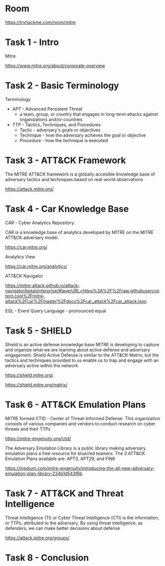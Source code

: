 # Room
https://tryhackme.com/room/mitre

# Task 1 - Intro
Mitre

https://www.mitre.org/about/corporate-overview

# Task 2 - Basic Terminology
Terminology

* APT - Advanced Persistent Threat
    * a team, group, or country that engages in long-term attacks against organizations and/or countries
* TTP - Tactics, Techniques, and Procedures
    * Tactic - adversary's goals or objectives
    * Technique - how the adversary achieves the goal or objective
    * Procedure - how the technique is executed

# Task 3 - ATT&CK Framework
The MITRE ATT&CK framework is a globally accesible knowledge base of adversary tactics and techniques based on real-world observations

https://attack.mitre.org/

# Task 4 - Car Knowledge Base
CAR - Cyber Analytics Repository

CAR is a knowledge base of analytics developed by MITRE on the MITRE ATT&CK adversary model.

https://car.mitre.org/

Analytics View

https://car.mitre.org/analytics/

ATT&CK Navigator

https://mitre-attack.github.io/attack-navigator/beta/enterprise/#layerURL=https%3A%2F%2Fraw.githubusercontent.com%2Fmitre-attack%2Fcar%2Fmaster%2Fdocs%2Fcar_attack%2Fcar_attack.json

EQL - Event Query Language - pronounced equal

# Task 5 - SHIELD
Shield is an active defense knowledge base MITRE is developing to capture and organize what we are learning about active defense and adversary engagement.  Shield Active Defense is similar to the ATT&CK Matrix, but the tactics and techniques provided to us enable us to trap and engage with an adversary active within the network

https://shield.mitre.org/

https://shield.mitre.org/matrix/

# Task 6 - ATT&CK Emulation Plans
MITRE formed CTID - Center of Threat-Informed Defense.  This organization consists of various companies and vendors to conduct research on cyber threats and their TTPs

https://mitre-engenuity.org/ctid/

The Adversary Emulation Library is a public library making adversary emulation plans a free resource for blue/red teamers.  The 3 ATT&CK Emulation Plans available are: APT3, APT29, and FIN6

https://medium.com/mitre-engenuity/introducing-the-all-new-adversary-emulation-plan-library-234b1d543f6b

# Task 7 - ATT&CK and Threat Intelligence
Threat Intelligence (TI) or Cyber Threat Intelligence (CTI) is the information, or TTPs, attributed to the adversary.  By using threat intelligence, as defenders, we can make better decisions about defense

https://attack.mitre.org/groups/

# Task 8 - Conclusion